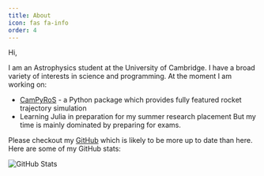 ```yaml
---
title: About
icon: fas fa-info
order: 4
---
```


Hi,

I am an Astrophysics student at the University of Cambridge. I have a broad variety of interests in science and programming. At the moment I am working on:
- [CamPyRoS](https://github.com/cuspaceflight/campyros) - a Python package which provides fully featured rocket trajectory simulation 
- Learning Julia in preparation for my summer research placement
But my time is mainly dominated by preparing for exams.

Please checkout my [GitHub](https://github.com/jagoosw) which is likely to be more up to date than here. Here are some of my GitHub stats:

![GitHub Stats](https://github-readme-stats.vercel.app/api?username=jagoosw&show_icons=true&theme=dracula&include_all_commits=true&hide_title=true&count_private=true&hide_border=true)

